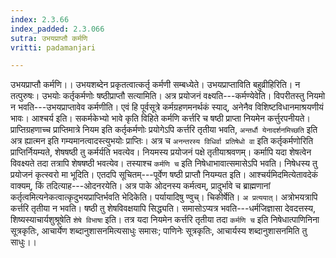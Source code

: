 ```yaml
---
index: 2.3.66
index_padded: 2.3.066
sutra: उभयप्राप्तौ कर्मणि
vritti: padamanjari

---
```

उभयप्राप्तौ कर्मणि।। उभयशब्देन प्रकृतत्वात्कर्तृ कर्मणी सम्बध्येते। उभयप्राप्ताविति बहुव्रीहिरिति। न तत्पुरुषः। उभयोः कर्तृकर्मणोः षष्ठीप्राप्तौ सत्यामिति। अत्र प्रयोजनं वक्ष्यति---कर्मण्येवेति। विपरीतस्तु नियमो न भवति---उभयप्राप्तावेव कर्मणीति। एवं हि पूर्वसूत्रे कर्मग्रहणमनर्थकं स्याद्, अनेनैव विशिष्टविधानमाश्रयणीयं भावः। आश्चर्य इति। सकर्मकेभ्यो भावे कृति विहिते कर्मणि कर्त्तरि च षष्ठी प्राप्ता नियमेन कर्त्तुरपनीयते। प्राप्तिग्रहणाच्च प्राप्तिमात्रे नियम इति कर्तृकर्मणोः प्रयोगेऽपि कर्त्तरि तृतीया भवति, `अन्तर्धौ येनादर्शनमिच्छति` इति अत्र ह्यात्मन इति गम्यमानत्वादस्त्युभयोः प्राप्तिः। अत्र च `अनन्तरस्य विधिर्वा प्रतिषेधो वा` इति कर्तृकर्मणोरिति प्राप्तिर्नियम्यते, शेषषष्ठी तु कर्मर्यति भवत्येव। नियमस्य प्रयोजनं पक्षे तृतीयाश्रवणम्। कर्मापि यदा शेषत्वेन विवक्ष्यते तदा तत्रापि शेषषष्ठी भवत्येव। तस्याश्च `कर्मणि च` इति निषेधाभावात्समासेऽपि भवति। निषेधस्य तु प्रयोजनं कृत्स्वरो मा भूदिति। एतदपि सूचितम्---पूर्वेण षष्ठी प्राप्तौ नियम्यत इति। आश्चर्यमिदमित्येतावदेकं वाक्यम्, किं तदित्याह---ओदनरयेति। अत्र पाके ओदनस्य कर्मत्वम्, प्रादुर्भावे च ब्राह्मणानां कर्तृत्वमित्यनेकत्वात्कृदुभयप्राप्तिर्भवति भेदिकेति। पर्यायादिषु ण्वुच्। चिकीर्षेति। `अ प्रत्ययात्`। अत्रोभयत्रापि कर्त्तरि तृतीया न भवति। षष्ठी तु शेषविवक्षयापि सिद्ध्यति। समासोऽप्यत्र भवति---धर्मजिज्ञासा देवदत्तस्य, शिष्यस्याचार्यशुश्रूषेति `शेषे विभाषा` इति। तत्र यदा नियमेन कर्त्तरि तृतीया तदा `कर्मणि च` इति निषेधात्पाणिनिना सूत्रकृतिः, आचार्येण शब्दानुशासनमित्यसाधुः समासः; पाणिनेः सूत्रकृतिः, आचार्यस्य शब्दानुशासनमिति तु साधुः।।
